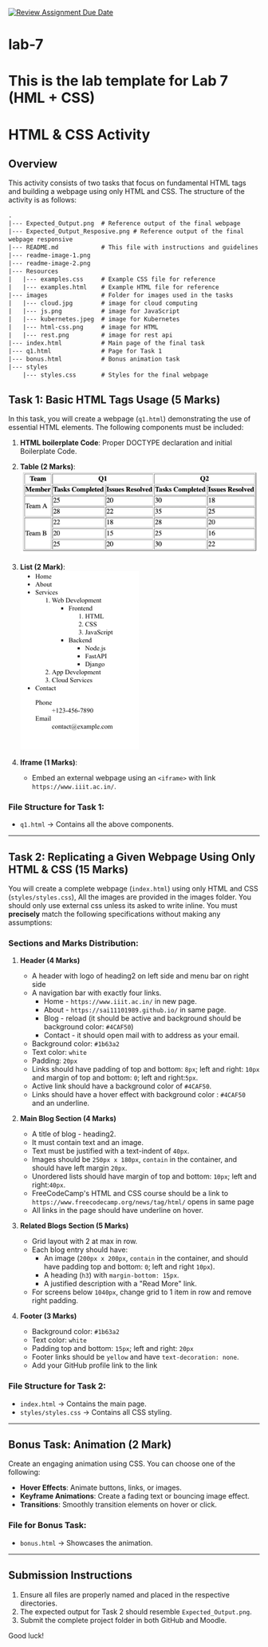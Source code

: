 [![Review Assignment Due Date](https://classroom.github.com/assets/deadline-readme-button-22041afd0340ce965d47ae6ef1cefeee28c7c493a6346c4f15d667ab976d596c.svg)](https://classroom.github.com/a/vH1D5PdJ)
# lab-7
This is the lab template for Lab 7 (HML + CSS)
==============================================

# HTML & CSS Activity

## Overview
This activity consists of two tasks that focus on fundamental HTML tags and building a webpage using only HTML and CSS. The structure of the activity is as follows:

```
.
|--- Expected_Output.png  # Reference output of the final webpage
|--- Expected_Output_Resposive.png # Reference output of the final webpage responsive
|--- README.md            # This file with instructions and guidelines
|--- readme-image-1.png
|--- readme-image-2.png
|--- Resources
|   |--- examples.css     # Example CSS file for reference
|   |--- examples.html    # Example HTML file for reference
|--- images               # Folder for images used in the tasks
|   |--- cloud.jpg        # image for cloud computing
|   |--- js.png           # image for JavaScript
|   |--- kubernetes.jpeg  # image for Kubernetes
|   |--- html-css.png     # image for HTML
|   |--- rest.png         # image for rest api
|--- index.html           # Main page of the final task
|--- q1.html              # Page for Task 1
|--- bonus.html           # Bonus animation task
|--- styles
    |--- styles.css       # Styles for the final webpage
```

## Task 1: Basic HTML Tags Usage (5 Marks)
In this task, you will create a webpage (`q1.html`) demonstrating the use of essential HTML elements. The following components must be included:

1. **HTML boilerplate Code**: Proper DOCTYPE declaration and initial Boilerplate Code.
2. **Table (2 Marks)**:         
    ![alt text](./readme-image-1.png)

3. **List (2 Mark)**:       
    ![alt text](./readme-image-2.png)

4. **Iframe (1 Marks)**:
   - Embed an external webpage using an `<iframe>` with link `https://www.iiit.ac.in/`.

### File Structure for Task 1:
- `q1.html` → Contains all the above components.

---

## Task 2: Replicating a Given Webpage Using Only HTML & CSS (15 Marks)
You will create a complete webpage (`index.html`) using only HTML and CSS (`styles/styles.css`), All the images are provided in the images folder. You should only use external css unless its asked to write inline.  You must **precisely** match the following specifications without making any assumptions:

### Sections and Marks Distribution:
1. **Header (4 Marks)**
   - A header with logo of heading2 on left side and menu bar on right side
   - A navigation bar with exactly four links.
     - Home - `https://www.iiit.ac.in/` in new page.
     - About - `https://sai11101989.github.io/` in same page.
     - Blog - reload (it should be active and background should be background color: `#4CAF50`)
     - Contact - it should open mail with to address as your email.
   - Background color: `#1b63a2`
   - Text color: `white`
   - Padding: `20px`
   - Links should have padding of top and bottom: `8px`; left and right: `10px` and margin of top and bottom: `0`; left and right:`5px`.
   - Active link should have a background color of `#4CAF50`.
   - Links should have a hover effect with background color : `#4CAF50` and an underline.

2. **Main Blog Section (4 Marks)**
   - A title of blog  - heading2.
   - It must contain text and an image.
   - Text must be justified with a text-indent of `40px`.
   - Images should be `250px x 180px`, `contain` in the container, and should have left margin `20px`.
   - Unordered lists should have margin of top and bottom: `10px`; left and right:`40px`.
   - FreeCodeCamp's HTML and CSS course should be a link to `https://www.freecodecamp.org/news/tag/html/` opens in same page
   - All links in the page should have underline on hover.

3. **Related Blogs Section (5 Marks)**
   - Grid layout with 2 at max in row.
   - Each blog entry should have:
     - An image (`200px x 200px`, `contain` in the container, and should have padding top and bottom: `0`;  left and right `10px`).
     - A heading (`h3`) with `margin-bottom: 15px`.
     - A justified description with a "Read More" link.
   - For screens below `1040px`, change grid to 1 item in row and remove right padding.

4. **Footer (3 Marks)**
   - Background color: `#1b63a2`
   - Text color: `white`
   - Padding top and bottom: `15px`; left and right: `20px`
   - Footer links should be `yellow` and have `text-decoration: none`.
   - Add your GitHub profile link to the link


### File Structure for Task 2:
- `index.html` → Contains the main page.
- `styles/styles.css` → Contains all CSS styling.

---

## Bonus Task: Animation (2 Mark)
Create an engaging animation using CSS. You can choose one of the following:    
- **Hover Effects**: Animate buttons, links, or images.         
- **Keyframe Animations**: Create a fading text or bouncing image effect.           
- **Transitions**: Smoothly transition elements on hover or click.      

### File for Bonus Task:
- `bonus.html` → Showcases the animation.

---

## Submission Instructions
1. Ensure all files are properly named and placed in the respective directories.
2. The expected output for Task 2 should resemble `Expected_Output.png`.
3. Submit the complete project folder in both GitHub and Moodle.

Good luck!

